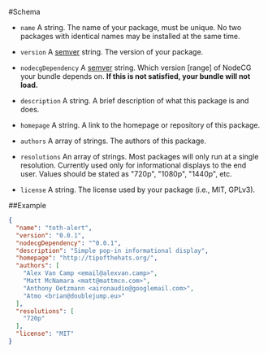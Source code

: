 #Schema
- `name` A string. The name of your package, must be unique. No two packages with identical names may be installed at the same time.

- `version` A [semver](http://www.jakobm.com/semver-in-nodejs-and-npm) string. The version of your package.

- `nodecgDependency` A [semver](http://www.jakobm.com/semver-in-nodejs-and-npm) string. Which version \[range\]  of NodeCG your bundle depends on. **If this is not satisfied, your bundle will not load.**

- `description` A string. A brief description of what this package is and does.

- `homepage` A string. A link to the homepage or repository of this package.

- `authors` A array of strings. The authors of this package.

- `resolutions` An array of strings. Most packages will only run at a single resolution. Currently used only for informational displays to the end user. Values should be stated as "720p", "1080p", "1440p", etc.

- `license` A string. The license used by your package (i.e., MIT, GPLv3).

##Example
```json
{
  "name": "toth-alert",
  "version": "0.0.1",
  "nodecgDependency": "^0.0.1",
  "description": "Simple pop-in informational display",
  "homepage": "http://tipofthehats.org/",
  "authors": [
    "Alex Van Camp <email@alexvan.camp>",
    "Matt McNamara <matt@mattmcn.com>",
    "Anthony Oetzmann <aironaudio@googlemail.com>",
    "Atmo <brian@doublejump.eu>"
  ],
  "resolutions": [
    "720p"
  ],
  "license": "MIT"
}
```
